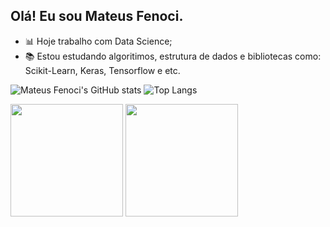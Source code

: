 ## Olá! Eu sou Mateus Fenoci.

- 📊​ Hoje trabalho com Data Science;
- ​📚​ Estou estudando algoritimos, estrutura de dados e bibliotecas como: Scikit-Learn, Keras, Tensorflow e etc.

![Mateus Fenoci's GitHub stats](https://github-readme-stats.vercel.app/api?username=MateusFenoci&hide=contribs,prs)
![Top Langs](https://github-readme-stats.vercel.app/api/top-langs/?username=MateusFenoci&hide=javascript,html)
<div>
  <img height="180em" src="https://github-readme-stats.vercel.app/api?username=MateusFenoci&hide=contribs,prs"></img>
  <img height="180em" src="https://github-readme-stats.vercel.app/api/top-langs/?username=MateusFenoci&hide=javascript,html"></img>
</div>
